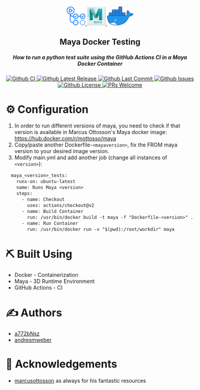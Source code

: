 <p align="center">
    <a href="https://github.com/actions" rel="noopener">
        <img width=50px height=50px src="img/ghactions.png" alt="GitHub Actions Logo">
    </a>
    <a href="https://www.autodesk.com/products/maya" rel="noopener">
        <img width=50px height=50px src="img/maya.png" alt="Maya 2020 Logo">
    </a>
    <a href="https://www.docker.com/" rel="noopener">
        <img height=50px src="img/docker.png" alt="Docker Moby Logo">
    </a>
  <h2 align="center">Maya Docker Testing</h5>
  <h5 align="center">How to run a python test suite using the GitHub Actions CI in a Maya Docker Container</h5>
  <div align="center">
    <a href="https://github.com/AndresMWeber/gh-actions/actions" >
        <img alt="Github CI" src="https://github.com/AndresMWeber/gh-actions/workflows/CI/badge.svg" />
    </a>
    <a href="https://github.com/AndresMWeber/gh-actions/releases">
      <img alt="Github Latest Release" src="https://flat.badgen.net/github/release/andresmweber/gh-actions" />
    </a>
    <a href="https://github.com/AndresMWeber/gh-actions/commits/master">
      <img alt="Github Last Commit" src="https://flat.badgen.net/github/last-commit/andresmweber/gh-actions" />
    </a>
    <a href="https://github.com/andresmweber/gh-actions/issues">
      <img alt="Github Issues" src="https://flat.badgen.net/github/open-issues/andresmweber/gh-actions" />
    </a>
    <a href="https://github.com/AndresMWeber/gh-actions/blob/master/LICENSE.md">
      <img alt="Github License"src="https://flat.badgen.net/github/license/andresmweber/gh-actions" />
    </a>
    <a href="http://makeapullrequest.com">
      <img alt="PRs Welcome"  src="https://img.shields.io/badge/PRs-welcome-brightgreen.svg?style=flat-square" />
    </a>
  </div>
</p>

# ⚙️ Configuration

1.  In order to run different versions of maya, you need to check if that version is available in Marcus Ottosson's Maya docker image: https://hub.docker.com/r/mottosso/maya
2.  Copy/paste another Dockerfile-`<mayaversion>`, fix the FROM maya version to your desired image version.
3.  Modify main.yml and add another job (change all instances of `<version>`):

```
  maya_<version>_tests:
    runs-on: ubuntu-latest
    name: Runs Maya <version>
    steps:
      - name: Checkout
        uses: actions/checkout@v2
      - name: Build Container
        run: /usr/bin/docker build -t maya -f "Dockerfile-<version>" .
      - name: Run Container
        run: /usr/bin/docker run -v "$(pwd):/root/workdir" maya
```

# ⛏️ Built Using

- Docker - Containerization
- Maya - 3D Runtime Environment
- GitHub Actions - CI

# ✍️ Authors

- [a772bNsz](https://github.com/a772bNsz/)
- [andresmweber](https://github.com/andresmweber/)

# 🎉 Acknowledgements

- [marcusottosson](https://github.com/mottosso) as always for his fantastic resources
